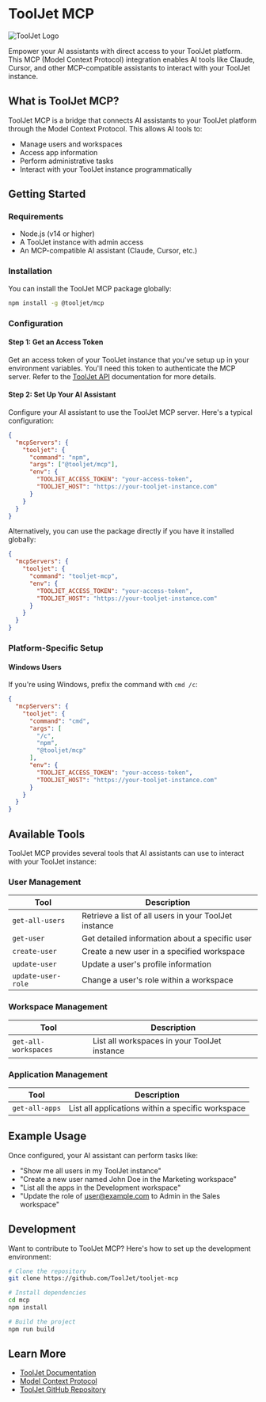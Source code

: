 # ToolJet MCP

![ToolJet Logo](https://docs.tooljet.com/img/logo.svg)

Empower your AI assistants with direct access to your ToolJet platform. This MCP (Model Context Protocol) integration enables AI tools like Claude, Cursor, and other MCP-compatible assistants to interact with your ToolJet instance.

## What is ToolJet MCP?

ToolJet MCP is a bridge that connects AI assistants to your ToolJet platform through the Model Context Protocol. This allows AI tools to:

- Manage users and workspaces
- Access app information
- Perform administrative tasks
- Interact with your ToolJet instance programmatically

## Getting Started

### Requirements

- Node.js (v14 or higher)
- A ToolJet instance with admin access
- An MCP-compatible AI assistant (Claude, Cursor, etc.)

### Installation

You can install the ToolJet MCP package globally:

```bash
npm install -g @tooljet/mcp
```

### Configuration

#### Step 1: Get an Access Token

Get an access token of your ToolJet instance that you've setup up in your environment variables. You'll need this token to authenticate the MCP server. Refer to the [ToolJet API](https://docs.tooljet.ai/docs/tooljet-api#enabling-tooljet-api) documentation for more details.

#### Step 2: Set Up Your AI Assistant

Configure your AI assistant to use the ToolJet MCP server. Here's a typical configuration:

```json
{
  "mcpServers": {
    "tooljet": {
      "command": "npm",
      "args": ["@tooljet/mcp"],
      "env": {
        "TOOLJET_ACCESS_TOKEN": "your-access-token",
        "TOOLJET_HOST": "https://your-tooljet-instance.com"
      }
    }
  }
}
```

Alternatively, you can use the package directly if you have it installed globally:

```json
{
  "mcpServers": {
    "tooljet": {
      "command": "tooljet-mcp",
      "env": {
        "TOOLJET_ACCESS_TOKEN": "your-access-token",
        "TOOLJET_HOST": "https://your-tooljet-instance.com"
      }
    }
  }
}
```

### Platform-Specific Setup

#### Windows Users

If you're using Windows, prefix the command with `cmd /c`:

```json
{
  "mcpServers": {
    "tooljet": {
      "command": "cmd",
      "args": [
        "/c",
        "npm",
        "@tooljet/mcp"
      ],
      "env": {
        "TOOLJET_ACCESS_TOKEN": "your-access-token",
        "TOOLJET_HOST": "https://your-tooljet-instance.com"
      }
    }
  }
}
```

## Available Tools

ToolJet MCP provides several tools that AI assistants can use to interact with your ToolJet instance:

### User Management

| Tool | Description |
|------|-------------|
| `get-all-users` | Retrieve a list of all users in your ToolJet instance |
| `get-user` | Get detailed information about a specific user |
| `create-user` | Create a new user in a specified workspace |
| `update-user` | Update a user's profile information |
| `update-user-role` | Change a user's role within a workspace |

### Workspace Management

| Tool | Description |
|------|-------------|
| `get-all-workspaces` | List all workspaces in your ToolJet instance |

### Application Management

| Tool | Description |
|------|-------------|
| `get-all-apps` | List all applications within a specific workspace |

## Example Usage

Once configured, your AI assistant can perform tasks like:

- "Show me all users in my ToolJet instance"
- "Create a new user named John Doe in the Marketing workspace"
- "List all the apps in the Development workspace"
- "Update the role of user@example.com to Admin in the Sales workspace"

## Development

Want to contribute to ToolJet MCP? Here's how to set up the development environment:

```bash
# Clone the repository
git clone https://github.com/ToolJet/tooljet-mcp

# Install dependencies
cd mcp
npm install

# Build the project
npm run build
```

## Learn More

- [ToolJet Documentation](https://docs.tooljet.com/)
- [Model Context Protocol](https://modelcontextprotocol.io/)
- [ToolJet GitHub Repository](https://github.com/ToolJet/ToolJet)
